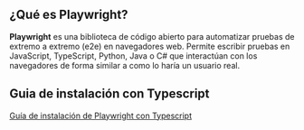 ## ¿Qué es Playwright?
 
**Playwright** es una biblioteca de código abierto para automatizar pruebas de extremo a extremo (e2e) en navegadores web. Permite escribir pruebas en JavaScript, TypeScript, Python, Java o C# que interactúan con los navegadores de forma similar a como lo haría un usuario real.

## Guia de instalación con Typescript
[Guía de instalación de Playwright con Typescript](./0010%20Guía%20de%20instalación%20de%20Playwright%20con%20Typescript.md)
